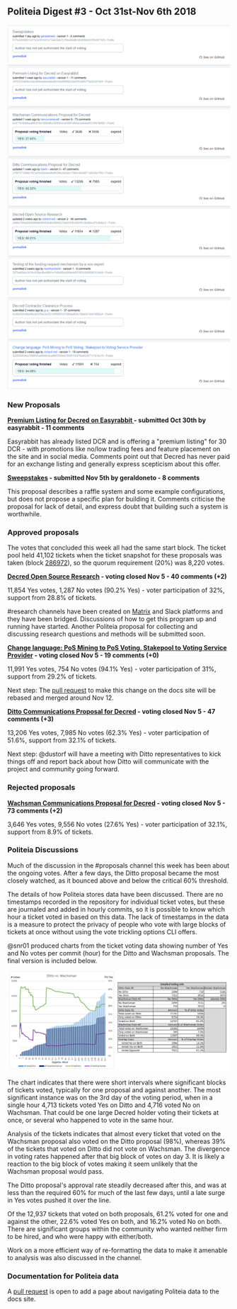 ## Politeia Digest #3 - Oct 31st-Nov 6th 2018

![Snapshot taken 2300 UTC Nov 6th](img/issue003/issue-3-snapshot.png)

### New Proposals

**[Premium Listing for Decred on Easyrabbit ](https://proposals.decred.org/proposals/34707d34b09c3ebcf0d4aa604e8a08244e8f0f082c0af3f33d85778c93c81434) - submitted Oct 30th by easyrabbit - 11 comments**

Easyrabbit has already listed DCR and is offering a "premium listing" for 30 DCR - with promotions like no/low trading fees and feature placement on the site and in social media. Comments point out that Decred has never paid for an exchange listing and generally express scepticism about this offer.

**[Sweepstakes](https://proposals.decred.org/proposals/517ac6598031e17e3e301d41e73a62e4a7c10ee6dafb3dc65fbdd32f550971b0) - submitted Nov 5th by geraldoneto - 8 comments**

This proposal describes a raffle system and some example configurations, but does not propose a specific plan for building it. Comments criticise the proposal for lack of detail, and express doubt that building such a system is worthwhile.

### Approved proposals

The votes that concluded this week all had the same start block. The ticket pool held 41,102 tickets when the ticket snapshot for these proposals was taken (block [286972](https://explorer.dcrdata.org/block/286972)), so the quorum requirement (20%) was 8,220 votes.

**[Decred Open Source Research](https://proposals.decred.org/proposals/c68bb790ba0843980bb9695de4628995e75e0d1f36c992951db49eca7b3b4bcd) - voting closed Nov 5 - 40 comments (+2)**

11,854 Yes votes, 1,287 No votes (90.2% Yes) - voter participation of 32%, support from 28.8% of tickets.

#research channels have been created on [Matrix](https://matrix.to/#/!vGasNHFXqjoEWUBTIi:decred.org) and Slack platforms and they have been bridged. Discussions of how to get this program up and running have started. Another Politeia proposal for collecting and discussing research questions and methods will be submitted soon.

**[Change language: PoS Mining to PoS Voting, Stakepool to Voting Service Provider](https://proposals.decred.org/proposals/522652954ea7998f3fca95b9c4ca8907820eb785877dcf7fba92307131818c75) - voting closed Nov 5  - 19 comments  (+0)**

11,991 Yes votes, 754 No votes (94.1% Yes) - voter participation of 31%, support from 29.2% of tickets.

Next step: The [pull request](https://github.com/decred/dcrdocs/pull/590) to make this change on the docs site will be rebased and merged around Nov 12.

**[Ditto Communications Proposal for Decred](https://proposals.decred.org/proposals/27f87171d98b7923a1bd2bee6affed929fa2d2a6e178b5c80a9971a92a5c7f50) - voting closed Nov 5 -  47 comments (+3)**

13,206 Yes votes, 7,985 No votes (62.3% Yes) - voter participation of 51.6%, support from 32.1% of tickets.

Next step: @dustorf will have a meeting with Ditto representatives to kick things off and report back about how Ditto will communicate with the project and community going forward.

### Rejected proposals

**[Wachsman Communications Proposal for Decred](https://proposals.decred.org/proposals/bc8776180b5ea8f5d19e7d08e9fcc35f0d1e3d16974963e3e5ded65139e7b092) - voting closed Nov 5 - 73 comments (+2)**

3,646 Yes votes, 9,556 No votes (27.6% Yes) - voter participation of 32.1%, support from 8.9% of tickets.

### Politeia Discussions

Much of the discussion in the #proposals channel this week has been about the ongoing votes. After a few days, the Ditto proposal became the most closely watched, as it bounced above and below the critical 60% threshold.

The details of how Politeia stores data have been discussed. There are no timestamps recorded in the repository for individual ticket votes, but these are journaled and added in hourly commits, so it is possible to know which hour a ticket voted in based on this data. The lack of timestamps in the data is a measure to protect the privacy of people who vote with large blocks of tickets at once without using the vote trickling options CLI offers. 

@snr01 produced charts from the ticket voting data showing number of Yes and No votes per commit (hour) for the Ditto and Wachsman proposals. The final version is included below.

![Chart showing votes over time for the PR proposals, and a table of other stats - by @snr01](img/issue003/snr01-pr-infographic.png)

The chart indicates that there were short intervals where significant blocks of tickets voted, typically for one proposal and against another. The most significant instance was on the 3rd day of the voting period, when in a single hour 4,713 tickets voted Yes on Ditto and 4,716 voted No on Wachsman. That could be one large Decred holder voting their tickets at once, or several who happened to vote in the same hour. 

Analysis of the tickets indicates that almost every ticket that voted on the Wachsman proposal also voted on the Ditto proposal (98%), whereas 39% of the tickets that voted on Ditto did not vote on Wachsman. The divergence in voting rates happened after that big block of votes on day 3. It is likely a reaction to the big block of votes making it seem unlikely that the Wachsman proposal would pass.

The Ditto proposal's approval rate steadily decreased after this, and was at less than the required 60% for much of the last few days, until a late surge in Yes votes pushed it over the line.

Of the 12,937 tickets that voted on both proposals, 61.2% voted for one and against the other, 22.6% voted Yes on both, and 16.2% voted No on both. There are significant groups within the community who wanted neither firm to be hired, and who were happy with either/both.

Work on a more efficient way of re-formatting the data to make it amenable to analysis was also discussed in the channel.

### Documentation for Politeia data

A [pull request](https://github.com/decred/dcrdocs/pull/679) is open to add a page about navigating Politeia data to the docs site.



